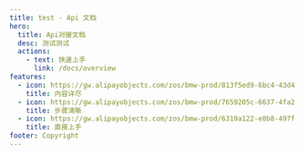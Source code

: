 ```yaml
---
title: test - Api 文档
hero:
  title: Api对接文档
  desc: 测试测试
  actions:
    - text: 快速上手
      link: /docs/overview
features:
  - icon: https://gw.alipayobjects.com/zos/bmw-prod/813f5ed9-6bc4-43d4-9f74-ec81ecf35733/k7htg6n4_w144_h144.png
    title: 内容详尽
  - icon: https://gw.alipayobjects.com/zos/bmw-prod/7659205c-6637-4fa2-8529-d32e5818304b/k7htflfb_w144_h144.png
    title: 步骤清晰
  - icon: https://gw.alipayobjects.com/zos/bmw-prod/6319a122-e8b8-497f-9b45-37cfbe77edaa/k7htfx7t_w144_h144.png
    title: 直接上手
footer: Copyright
---
```


<!-- ## 轻松上手 -->

<!-- ## 开发团队 -->

<!-- ## 👥 反馈与共建 -->
